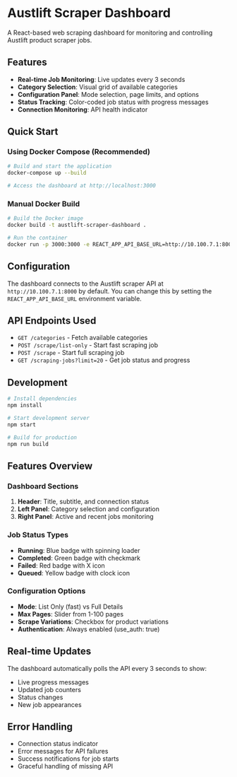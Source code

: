 # Austlift Scraper Dashboard

A React-based web scraping dashboard for monitoring and controlling Austlift product scraper jobs.

## Features

- **Real-time Job Monitoring**: Live updates every 3 seconds
- **Category Selection**: Visual grid of available categories
- **Configuration Panel**: Mode selection, page limits, and options
- **Status Tracking**: Color-coded job status with progress messages
- **Connection Monitoring**: API health indicator

## Quick Start

### Using Docker Compose (Recommended)

```bash
# Build and start the application
docker-compose up --build

# Access the dashboard at http://localhost:3000
```

### Manual Docker Build

```bash
# Build the Docker image
docker build -t austlift-scraper-dashboard .

# Run the container
docker run -p 3000:3000 -e REACT_APP_API_BASE_URL=http://10.100.7.1:8000 austlift-scraper-dashboard
```

## Configuration

The dashboard connects to the Austlift scraper API at `http://10.100.7.1:8000` by default. You can change this by setting the `REACT_APP_API_BASE_URL` environment variable.

## API Endpoints Used

- `GET /categories` - Fetch available categories
- `POST /scrape/list-only` - Start fast scraping job
- `POST /scrape` - Start full scraping job  
- `GET /scraping-jobs?limit=20` - Get job status and progress

## Development

```bash
# Install dependencies
npm install

# Start development server
npm start

# Build for production
npm run build
```

## Features Overview

### Dashboard Sections

1. **Header**: Title, subtitle, and connection status
2. **Left Panel**: Category selection and configuration
3. **Right Panel**: Active and recent jobs monitoring

### Job Status Types

- **Running**: Blue badge with spinning loader
- **Completed**: Green badge with checkmark
- **Failed**: Red badge with X icon
- **Queued**: Yellow badge with clock icon

### Configuration Options

- **Mode**: List Only (fast) vs Full Details
- **Max Pages**: Slider from 1-100 pages
- **Scrape Variations**: Checkbox for product variations
- **Authentication**: Always enabled (use_auth: true)

## Real-time Updates

The dashboard automatically polls the API every 3 seconds to show:
- Live progress messages
- Updated job counters
- Status changes
- New job appearances

## Error Handling

- Connection status indicator
- Error messages for API failures
- Success notifications for job starts
- Graceful handling of missing API



